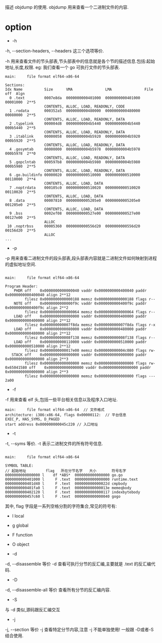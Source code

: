 描述 objdump 的使用. objdump 用来查看一个二进制文件的内容.

# option
- -h

-h, --section-headers, --headers 这三个选项等价.

-h 用来查看文件的节头部表,节头部表中的信息就是各个节的描述信息.包括:起始地址,长度,权限.
eg: 我们查看一个 go 可执行文件的节头部表.
```text
main:     file format elf64-x86-64

Sections:
Idx Name          Size      VMA               LMA               File off  Algn
  0 .text         0007e8da  0000000000401000  0000000000401000  00001000  2**5
                  CONTENTS, ALLOC, LOAD, READONLY, CODE
  1 .rodata       000352a5  0000000000480000  0000000000480000  00080000  2**5
                  CONTENTS, ALLOC, LOAD, READONLY, DATA
  2 .typelink     000004d8  00000000004b5440  00000000004b5440  000b5440  2**5
                  CONTENTS, ALLOC, LOAD, READONLY, DATA
  3 .itablink     00000058  00000000004b5920  00000000004b5920  000b5920  2**5
                  CONTENTS, ALLOC, LOAD, READONLY, DATA
  4 .gosymtab     00000000  00000000004b5978  00000000004b5978  000b5978  2**0
                  CONTENTS, ALLOC, LOAD, READONLY, DATA
  5 .gopclntab    000597b8  00000000004b5980  00000000004b5980  000b5980  2**5
                  CONTENTS, ALLOC, LOAD, READONLY, DATA
  6 .go.buildinfo 00000020  0000000000510000  0000000000510000  00110000  2**4
                  CONTENTS, ALLOC, LOAD, DATA
  7 .noptrdata    000105c0  0000000000510020  0000000000510020  00110020  2**5
                  CONTENTS, ALLOC, LOAD, DATA
  8 .data         00007810  00000000005205e0  00000000005205e0  001205e0  2**5
                  CONTENTS, ALLOC, LOAD, DATA
  9 .bss          0002ef08  0000000000527e00  0000000000527e00  00127e00  2**5
                  ALLOC
 10 .noptrbss     00005360  0000000000556d20  0000000000556d20  00156d20  2**5
                  ALLOC
...
```

- -p

-p 用来查看二进制文件的段头部表,段头部表内容就是二进制文件如何映射到进程的虚拟地址空间.

```text

main:     file format elf64-x86-64

Program Header:
    PHDR off    0x0000000000000040 vaddr 0x0000000000400040 paddr 0x0000000000400040 align 2**12
         filesz 0x0000000000000188 memsz 0x0000000000000188 flags r--
    NOTE off    0x0000000000000f9c vaddr 0x0000000000400f9c paddr 0x0000000000400f9c align 2**2
         filesz 0x0000000000000064 memsz 0x0000000000000064 flags r--
    LOAD off    0x0000000000000000 vaddr 0x0000000000400000 paddr 0x0000000000400000 align 2**12
         filesz 0x000000000007f8da memsz 0x000000000007f8da flags r-x
    LOAD off    0x0000000000080000 vaddr 0x0000000000480000 paddr 0x0000000000480000 align 2**12
         filesz 0x000000000008f138 memsz 0x000000000008f138 flags r--
    LOAD off    0x0000000000110000 vaddr 0x0000000000510000 paddr 0x0000000000510000 align 2**12
         filesz 0x0000000000017e00 memsz 0x000000000004c080 flags rw-
   STACK off    0x0000000000000000 vaddr 0x0000000000000000 paddr 0x0000000000000000 align 2**3
         filesz 0x0000000000000000 memsz 0x0000000000000000 flags rw-
0x65041580 off    0x0000000000000000 vaddr 0x0000000000000000 paddr 0x0000000000000000 align 2**3
         filesz 0x0000000000000000 memsz 0x0000000000000000 flags --- 2a00
```

- -f

-f 用来查看 elf 头,包括一些平台相关信息以及程序入口地址.

```text
main:     file format elf64-x86-64  // 文件格式
architecture: i386:x86-64, flags 0x00000112:  // 平台信息
EXEC_P, HAS_SYMS, D_PAGED
start address 0x000000000045c220 // 入口地址
```

- -t

-t, --syms 等价.
-t 表示二进制文件的所有符号信息.

```text

main:     file format elf64-x86-64

SYMBOL TABLE:
// 起始地址         flag   所在分节名字   大小       符号名字
0000000000000000 l    df *ABS*  0000000000000000 go.go
0000000000401000 l     F .text  0000000000000000 runtime.text
0000000000401d40 l     F .text  000000000000022d cmpbody
0000000000401fa0 l     F .text  000000000000013e memeqbody
0000000000402120 l     F .text  0000000000000117 indexbytebody
0000000000457c60 l     F .text  0000000000000040 gogo
```
其中, flag 字段是一系列空格分割的字符集合,常见的符号有:
 - l local
 - g global
 - F function
 - O object

- -d

-d, --disassemble 等价
-d 查看可执行分节的反汇编,主要就是 .text 的反汇编代码.

- -D

-d, --disassemble-all 等价
查看所有分节的反汇编内容.

- -S

与 -d 类似,源码跟反汇编交互

- -j

-j, --section 等价
-j 查看特定分节内容,注意 -j 不能单独使用! 一般跟 -D或者-S 结合使用. 
